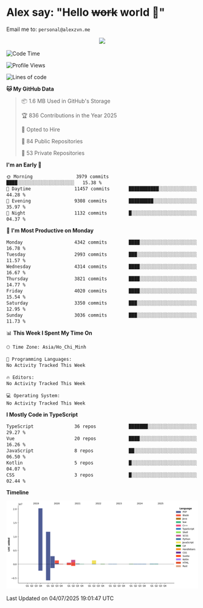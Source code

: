 # Alex say: "Hello ~~work~~ world 🐾"
Email me to: `personal@alexzvn.me`


<p align=center>
  <a href="https://skillicons.dev">
    <img src="https://skillicons.dev/icons?i=ts,js,php,nodejs,bun,vue,nuxt,react,svelte,tauri,laravel,rust,mongodb,docker,electron,redis,rabbitmq,tailwind,git,cloudflare,elysia,mysql,nginx,rollupjs,sentry,ubuntu,yarn,html,css,vite" />
  </a>
</p>

<!--START_SECTION:waka-->
![Code Time](http://img.shields.io/badge/Code%20Time-1%2C066%20hrs%2055%20mins-blue)

![Profile Views](http://img.shields.io/badge/Profile%20Views-1-blue)

![Lines of code](https://img.shields.io/badge/From%20Hello%20World%20I%27ve%20Written-40.8%20million%20lines%20of%20code-blue)

**🐱 My GitHub Data** 

> 📦 1.6 MB Used in GitHub's Storage 
 > 
> 🏆 836 Contributions in the Year 2025
 > 
> 💼 Opted to Hire
 > 
> 📜 84 Public Repositories 
 > 
> 🔑 53 Private Repositories 
 > 
**I'm an Early 🐤** 

```text
🌞 Morning                3979 commits        ████░░░░░░░░░░░░░░░░░░░░░   15.38 % 
🌆 Daytime                11457 commits       ███████████░░░░░░░░░░░░░░   44.28 % 
🌃 Evening                9308 commits        █████████░░░░░░░░░░░░░░░░   35.97 % 
🌙 Night                  1132 commits        █░░░░░░░░░░░░░░░░░░░░░░░░   04.37 % 
```
📅 **I'm Most Productive on Monday** 

```text
Monday                   4342 commits        ████░░░░░░░░░░░░░░░░░░░░░   16.78 % 
Tuesday                  2993 commits        ███░░░░░░░░░░░░░░░░░░░░░░   11.57 % 
Wednesday                4314 commits        ████░░░░░░░░░░░░░░░░░░░░░   16.67 % 
Thursday                 3821 commits        ████░░░░░░░░░░░░░░░░░░░░░   14.77 % 
Friday                   4020 commits        ████░░░░░░░░░░░░░░░░░░░░░   15.54 % 
Saturday                 3350 commits        ███░░░░░░░░░░░░░░░░░░░░░░   12.95 % 
Sunday                   3036 commits        ███░░░░░░░░░░░░░░░░░░░░░░   11.73 % 
```


📊 **This Week I Spent My Time On** 

```text
🕑︎ Time Zone: Asia/Ho_Chi_Minh

💬 Programming Languages: 
No Activity Tracked This Week

🔥 Editors: 
No Activity Tracked This Week

💻 Operating System: 
No Activity Tracked This Week
```

**I Mostly Code in TypeScript** 

```text
TypeScript               36 repos            ███████░░░░░░░░░░░░░░░░░░   29.27 % 
Vue                      20 repos            ████░░░░░░░░░░░░░░░░░░░░░   16.26 % 
JavaScript               8 repos             ██░░░░░░░░░░░░░░░░░░░░░░░   06.50 % 
Kotlin                   5 repos             █░░░░░░░░░░░░░░░░░░░░░░░░   04.07 % 
CSS                      3 repos             █░░░░░░░░░░░░░░░░░░░░░░░░   02.44 % 
```



**Timeline**

![Lines of Code chart](https://raw.githubusercontent.com/alexzvn/alexzvn/main/assets/bar_graph.png)


 Last Updated on 04/07/2025 19:01:47 UTC
<!--END_SECTION:waka-->
